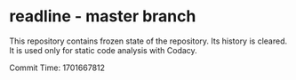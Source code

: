 # readline - master branch

This repository contains frozen state of the repository.
Its history is cleared. It is used only for static code
analysis with Codacy.

Commit Time: 1701667812